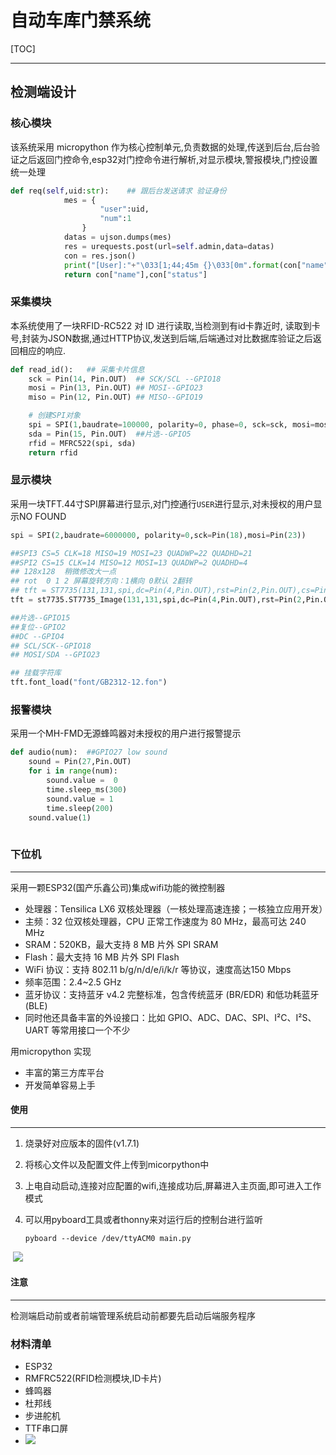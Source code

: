 # 自动车库门禁系统

[TOC]



---

## 检测端设计

###  核心模块

该系统采用 micropython 作为核心控制单元,负责数据的处理,传送到后台,后台验证之后返回门控命令,esp32对门控命令进行解析,对显示模块,警报模块,门控设置 统一处理

```python
def req(self,uid:str):    ## 跟后台发送请求 验证身份 
            mes = {
                    "user":uid,
                    "num":1
                }
            datas = ujson.dumps(mes)
            res = urequests.post(url=self.admin,data=datas)
            con = res.json()
            print("[User]:"+"\033[1;44;45m {}\033[0m".format(con["name"]))
            return con["name"],con["status"]  
```



### 采集模块

本系统使用了一块RFID-RC522 对 ID 进行读取,当检测到有id卡靠近时, 读取到卡号,封装为JSON数据,通过HTTP协议,发送到后端,后端通过对比数据库验证之后返回相应的响应.

```python
def read_id():   ## 采集卡片信息
    sck = Pin(14, Pin.OUT)  ## SCK/SCL --GPIO18
    mosi = Pin(13, Pin.OUT) ## MOSI--GPIO23
    miso = Pin(12, Pin.OUT) ## MISO--GPIO19

    # 创建SPI对象
    spi = SPI(1,baudrate=100000, polarity=0, phase=0, sck=sck, mosi=mosi, miso=miso)
    sda = Pin(15, Pin.OUT)  ##片选--GPIO5
    rfid = MFRC522(spi, sda)
    return rfid 
```





### 显示模块

采用一块TFT.44寸SPI屏幕进行显示,对门控通行`USER`进行显示,对未授权的用户显示NO FOUND 

```python
spi = SPI(2,baudrate=6000000, polarity=0,sck=Pin(18),mosi=Pin(23))

##SPI3 CS=5 CLK=18 MISO=19 MOSI=23 QUADWP=22 QUADHD=21
##SPI2 CS=15 CLK=14 MISO=12 MOSI=13 QUADWP=2 QUADHD=4
## 128x128  稍微修改大一点
## rot  0 1 2 屏幕旋转方向：1横向 0默认 2翻转 
## tft = ST7735(131,131,spi,dc=Pin(4,Pin.OUT),rst=Pin(2,Pin.OUT),cs=Pin(5,Pin.OUT),rot=1,bgr=0) 
tft = st7735.ST7735_Image(131,131,spi,dc=Pin(4,Pin.OUT),rst=Pin(2,Pin.OUT),cs=Pin(5,Pin.OUT),rot=1,bgr=0) 

##片选--GPIO15
##复位--GPIO2
##DC --GPIO4
## SCL/SCK--GPIO18
## MOSI/SDA --GPIO23

## 挂载字符库
tft.font_load("font/GB2312-12.fon")
```



### 报警模块

采用一个MH-FMD无源蜂鸣器对未授权的用户进行报警提示

```python
def audio(num):  ##GPIO27 low sound
    sound = Pin(27,Pin.OUT)
    for i in range(num):
        sound.value =  0
        time.sleep_ms(300)
        sound.value = 1
        time.sleep(200)
    sound.value(1)
    
```





### 下位机

---

采用一颗ESP32(国产乐鑫公司)集成wifi功能的微控制器

- 处理器：Tensilica LX6 双核处理器（一核处理高速连接；一核独立应用开发）
- 主频：32 位双核处理器，CPU 正常工作速度为 80 MHz，最高可达 240 MHz
- SRAM：520KB，最大支持 8 MB 片外 SPI SRAM
- Flash：最大支持 16 MB 片外 SPI Flash
- WiFi 协议：支持 802.11 b/g/n/d/e/i/k/r 等协议，速度高达150 Mbps
- 频率范围：2.4~2.5 GHz
- 蓝牙协议：支持蓝牙 v4.2 完整标准，包含传统蓝牙 (BR/EDR) 和低功耗蓝牙 (BLE)
- 同时他还具备丰富的外设接口：比如 GPIO、ADC、DAC、SPI、I²C、I²S、UART 等常用接口一个不少

 用micropython 实现

- 丰富的第三方库平台
- 开发简单容易上手



#### 使用

---

1. 烧录好对应版本的固件(v1.7.1)

2. 将核心文件以及配置文件上传到micorpython中

3. 上电自动启动,连接对应配置的wifi,连接成功后,屏幕进入主页面,即可进入工作模式

4. 可以用pyboard工具或者thonny来对运行后的控制台进行监听

   ```shell
   pyboard --device /dev/ttyACM0 main.py
   
   ```

​	![](/home/WildboarG/Arduino/micropython/accessctl/检测端监听pyboard.png)

#### 注意

---

检测端启动前或者前端管理系统启动前都要先启动后端服务程序



### 材料清单

- ESP32
- RMFRC522(RFID检测模块,ID卡片)
- 蜂鸣器
- 杜邦线
- 步进舵机
- TTF串口屏
- ![](/home/WildboarG/Arduino/micropython/accessctl/实物设计.jpg)
